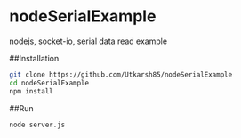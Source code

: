 # nodeSerialExample
nodejs, socket-io, serial data read example

##Installation
```sh
git clone https://github.com/Utkarsh85/nodeSerialExample
cd nodeSerialExample
npm install
```

##Run

```sh
node server.js
```

